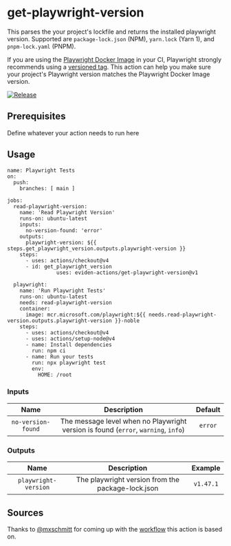 # get-playwright-version

This parses the your project's lockfile and returns the installed playwright version.
Supported are `package-lock.json` (NPM), `yarn.lock` (Yarn 1), and `pnpm-lock.yaml` (PNPM).

If you are using the [Playwright Docker Image](https://mcr.microsoft.com/en-us/product/playwright/about) in your CI, Playwright strongly recommends using a [versioned tag](https://playwright.dev/docs/docker). This action can help you make sure your project's Playwright version matches the Playwright Docker Image version.

[![Release](https://github.com/eviden-actions/get-playwright-version/actions/workflows/release.yml/badge.svg#main)](https://github.com/eviden-actions/get-playwright-version/actions/workflows/release.yml)

## Prerequisites

Define whatever your action needs to run here

## Usage

```
name: Playwright Tests
on:
  push:
    branches: [ main ]

jobs:
  read-playwright-version:
    name: 'Read Playwright Version'
    runs-on: ubuntu-latest
    inputs:
      no-version-found: 'error'
    outputs:
      playwright-version: ${{ steps.get_playwright_version.outputs.playwright-version }}
    steps:
      - uses: actions/checkout@v4
      - id: get_playwright_version
				uses: eviden-actions/get-playwright-version@v1

  playwright:
    name: 'Run Playwright Tests'
    runs-on: ubuntu-latest
    needs: read-playwright-version
    container:
      image: mcr.microsoft.com/playwright:${{ needs.read-playwright-version.outputs.playwright-version }}-noble
    steps:
      - uses: actions/checkout@v4
      - uses: actions/setup-node@v4
      - name: Install dependencies
        run: npm ci
      - name: Run your tests
        run: npx playwright test
        env:
          HOME: /root
```

### Inputs

| Name | Description | Default |
| :--: | :---------: | :-----: |
| `no-version-found` | The message level when no Playwright version is found (`error`, `warning`, `info`) | `error` |

### Outputs

|         Name         |                    Description                    |  Example  |
| :------------------: | :-----------------------------------------------: | :-------: |
| `playwright-version` | The playwright version from the package-lock.json | `v1.47.1` |

## Sources

Thanks to [@mxschmitt](https://github.com/mxschmitt) for coming up with the [workflow](https://github.com/microsoft/playwright/issues/32483#issuecomment-2348193597) this action is based on.
